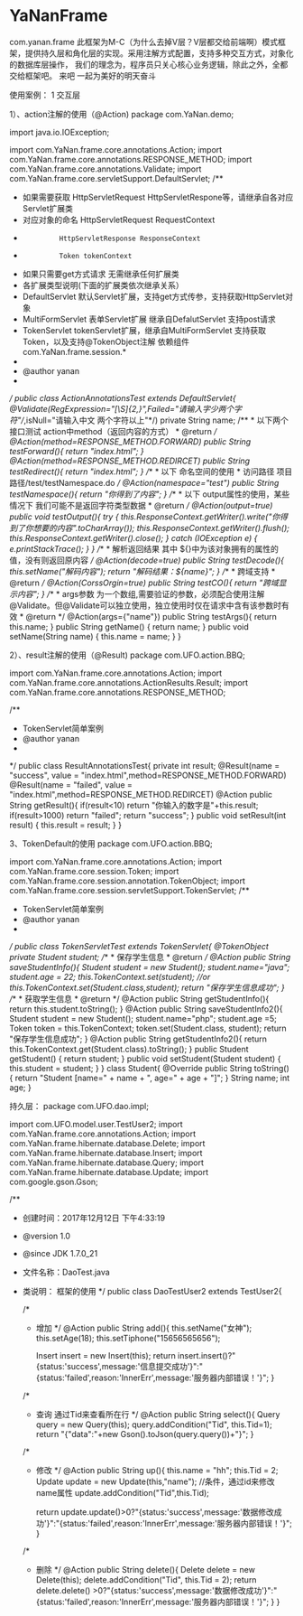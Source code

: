 # YaNanFrame
com.yanan.frame
此框架为M-C（为什么去掉V层？V层都交给前端啊）模式框架，提供持久层和角化层的实现。采用注解方式配置，支持多种交互方式，对象化的数据库层操作，
我们的理念为，程序员只关心核心业务逻辑，除此之外，全都交给框架吧。
来吧  一起为美好的明天奋斗

使用案例：
1 交互层


1）、action注解的使用（@Action)
package com.YaNan.demo;

import java.io.IOException;

import com.YaNan.frame.core.annotations.Action;
import com.YaNan.frame.core.annotations.RESPONSE_METHOD;
import com.YaNan.frame.core.annotations.Validate;
import com.YaNan.frame.core.servletSupport.DefaultServlet;
/**
 * 如果需要获取  HttpServletRequest HttpServletRespone等，请继承自各对应Servlet扩展类
 * 对应对象的命名  HttpServletRequest RequestContext
 * 				HttpServletResponse ResponseContext
 * 				Token tokenContext
 * 如果只需要get方式请求  无需继承任何扩展类
 * 各扩展类型说明(下面的扩展类依次继承关系）
 * DefaultServlet 默认Servlet扩展，支持get方式传参，支持获取HttpServlet对象
 * MultiFormServlet 表单Servlet扩展 继承自DefalutServlet 支持post请求 
 * TokenServlet tokenServlet扩展，继承自MultiFormServlet 支持获取Token，以及支持@TokenObject注解 依赖组件  com.YaNan.frame.session.*
 * 
 * @author yanan
 *
 */
public class ActionAnnotationsTest extends DefaultServlet{
	@Validate(RegExpression="[\\S]{2,}",Failed="请输入字少两个字符"/*,isNull="请输入中文  两个字符以上"*/)
	private String name;
	/**
	 * 以下两个接口测试  action中method（返回内容的方式）
	 * @return
	 */
	@Action(method=RESPONSE_METHOD.FORWARD)
	public String testForward(){
		return "index.html";
	}
	@Action(method=RESPONSE_METHOD.REDIRCET)
	public String testRedirect(){
		return "index.html";
	}
	/**
	 * 以下  命名空间的使用
	 * 访问路径 项目路径/test/testNamespace.do
	 */
	@Action(namespace="test")
	public String testNamespace(){
		return "你得到了内容";
	}
	/**
	 * 以下   output属性的使用，某些情况下  我们可能不是返回字符类型数据
	 * @return
	 */
	@Action(output=true)
	public void testOutput(){
		try {
			this.ResponseContext.getWriter().write("你得到了你想要的内容".toCharArray());
			this.ResponseContext.getWriter().flush();
			this.ResponseContext.getWriter().close();
		} catch (IOException e) {
			e.printStackTrace();
		}
	}
	/**
	 * 解析返回结果  其中 ${}中为该对象拥有的属性的值，没有则返回原内容
	 */
	@Action(decode=true)
	public String testDecode(){
		this.setName("解码内容");
		return "解码结果：${name}";
	}
	/**
	 * 跨域支持
	 * @return
	 */
	@Action(CorssOrgin=true)
	public String testCO(){
		return "跨域显示内容";
	}
	/**
	 * args参数  为一个数组,需要验证的参数，必须配合使用注解@Validate。但@Validate可以独立使用，独立使用时仅在请求中含有该参数时有效
	 * @return
	 */
	@Action(args={"name"})
	public String testArgs(){
		return this.name;
	}
	public String getName() {
		return name;
	}
	public void setName(String name) {
		this.name = name;
	}
}


2）、result注解的使用（@Result)
package com.UFO.action.BBQ;

import com.YaNan.frame.core.annotations.Action;
import com.YaNan.frame.core.annotations.ActionResults.Result;
import com.YaNan.frame.core.annotations.RESPONSE_METHOD;

/**
 * TokenServlet简单案例
 * @author yanan
 *
 */
public class ResultAnnotationsTest{
	private int result;
	@Result(name = "success", value = "index.html",method=RESPONSE_METHOD.FORWARD)
	@Result(name = "failed", value = "index.html",method=RESPONSE_METHOD.REDIRCET)
	@Action
	public String getResult(){
		if(result<10)
			return "你输入的数字是"+this.result;
		if(result>1000)
			return "failed";
		return "success";
	}
	public void setResult(int result) {
		this.result = result;
	}
}

3、TokenDefault的使用
package com.UFO.action.BBQ;

import com.YaNan.frame.core.annotations.Action;
import com.YaNan.frame.core.session.Token;
import com.YaNan.frame.core.session.annotation.TokenObject;
import com.YaNan.frame.core.session.servletSupport.TokenServlet;
/**
 * TokenServlet简单案例
 * @author yanan
 *
 */
public class TokenServletTest extends TokenServlet{
	@TokenObject
	private Student student;
	/**
	 * 保存学生信息
	 * @return
	 */
	@Action
	public String saveStudentInfo(){
		Student student = new Student();
		student.name="java";
		student.age = 22;
		this.TokenContext.set(student);
		//or this.TokenContext.set(Student.class,student);
		return "保存学生信息成功";
	}
	/**
	 * 获取学生信息
	 * @return
	 */
	@Action
	public String getStudentInfo(){
		return this.student.toString();
	}
	@Action
	public String saveStudentInfo2(){
		Student student = new Student();
		student.name="php";
		student.age =5;
		Token token = this.TokenContext;
		token.set(Student.class, student);
		return "保存学生信息成功";
	}
	@Action
	public String getStudentInfo2(){
		return this.TokenContext.get(Student.class).toString();
	}
	public Student getStudent() {
		return student;
	}
	public void setStudent(Student student) {
		this.student = student;
	}
}
class Student{
	@Override
	public String toString() {
		return "Student [name=" + name + ", age=" + age + "]";
	}
	String name;
	int age;
}

持久层：
package com.UFO.dao.impl;

import com.UFO.model.user.TestUser2;
import com.YaNan.frame.core.annotations.Action;
import com.YaNan.frame.hibernate.database.Delete;
import com.YaNan.frame.hibernate.database.Insert;
import com.YaNan.frame.hibernate.database.Query;
import com.YaNan.frame.hibernate.database.Update;
import com.google.gson.Gson;

/**  
* 创建时间：2017年12月12日 下午4:33:19  
* @version 1.0   
* @since JDK 1.7.0_21  
* 文件名称：DaoTest.java  
* 类说明：  框架的使用
*/
public class DaoTestUser2 extends TestUser2{
	
	/*
	 * 增加
	 */
	@Action
	public String add(){
		this.setName("女神");
		this.setAge(18);
		this.setTiphone("15656565656");
		
		Insert insert = new Insert(this);
		return insert.insert()?"{status:'success',message:'信息提交成功'}":"{status:'failed',reason:'InnerErr',message:'服务器内部错误！'}";
	}
	
	/*
	 * 查询   通过Tid来查看所在行
	 */
	@Action
	public String select(){
		Query query = new Query(this);
		query.addCondition("Tid", this.Tid=1);
		return "{\"data\":"+new Gson().toJson(query.query())+"}";
	}
	
	/*
	 * 修改
	 */
	@Action
	public String up(){
		this.name = "hh";
		this.Tid = 2;
		Update update = new Update(this,"name");
		//条件，通过id来修改name属性
		update.addCondition("Tid",this.Tid);
		
		return update.update()>0?"{status:'success',message:'数据修改成功'}":"{status:'failed',reason:'InnerErr',message:'服务器内部错误！'}";
	}
	
	/*
	 * 删除
	 */
	@Action
	public String delete(){
		Delete delete = new Delete(this);
		delete.addCondition("Tid", this.Tid = 2);
		return delete.delete() >0?"{status:'success',message:'数据修改成功'}":"{status:'failed',reason:'InnerErr',message:'服务器内部错误！'}";
	}
}


